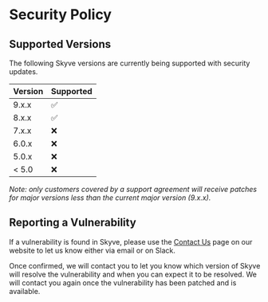 # Security Policy

## Supported Versions

The following Skyve versions are currently being supported with security updates.

| Version | Supported          |
| ------- | ------------------ |
| 9.x.x   | :white_check_mark: |
| 8.x.x   | :white_check_mark: |
| 7.x.x   | :x:                |
| 6.0.x   | :x:                |
| 5.0.x   | :x:                |
| < 5.0   | :x:                |

_Note: only customers covered by a support agreement will receive patches for major versions less than the current major version (9.x.x)._

## Reporting a Vulnerability

If a vulnerability is found in Skyve, please use the [Contact Us](https://skyve.org/contact) 
page on our website to let us know either via email or on Slack.

Once confirmed, we will contact you to let you know which version of Skyve will resolve the 
vulnerability and when you can expect it to be resolved. We will contact you again once the 
vulnerability has been patched and is available.
